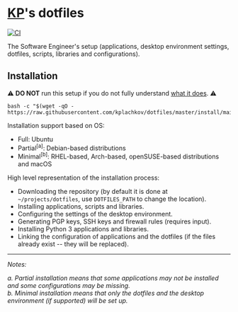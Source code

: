 # [KP](https://github.com/kplachkov)'s dotfiles

[![CI](https://github.com/kplachkov/dotfiles/workflows/CI/badge.svg)](https://github.com/kplachkov/dotfiles/actions?query=workflow%3ACI)

The Software Engineer's setup (applications, desktop environment settings, dotfiles, scripts, libraries and
configurations).

## Installation

:warning: **DO NOT** run this setup if you do not fully
understand [what it does](install/main.sh). :warning:

```shell
bash -c "$(wget -qO - https://raw.githubusercontent.com/kplachkov/dotfiles/master/install/main.sh)"
```

Installation support based on OS:

- Full: Ubuntu
- Partial<sup>[a]</sup>: Debian-based distributions
- Minimal<sup>[b]</sup>: RHEL-based, Arch-based, openSUSE-based distributions and macOS

High level representation of the installation process:

- Downloading the repository (by default it is done at `~/projects/dotfiles`, use `DOTFILES_PATH` to change the
  location).
- Installing applications, scripts and libraries.
- Configuring the settings of the desktop environment.
- Generating PGP keys, SSH keys and firewall rules (requires input).
- Installing Python 3 applications and libraries.
- Linking the configuration of applications and the dotfiles (if the files already exist -- they will be replaced).

---

_Notes:_

_a. Partial installation means that some applications may not be installed and some configurations may be missing._  
_b. Minimal installation means that only the dotfiles and the desktop environment (if supported) will be set up._